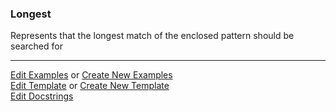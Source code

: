 ### <a id="McUtils.Parsers.RegexPatterns.Longest">Longest</a>
Represents that the longest match of the enclosed pattern should be searched for



___

[Edit Examples](https://github.com/McCoyGroup/McUtils/edit/edit/ci/examples/ci/docs/McUtils/Parsers/RegexPatterns/Longest.md) or 
[Create New Examples](https://github.com/McCoyGroup/McUtils/new/edit/?filename=ci/examples/ci/docs/McUtils/Parsers/RegexPatterns/Longest.md) <br/>
[Edit Template](https://github.com/McCoyGroup/McUtils/edit/edit/ci/docs/ci/docs/McUtils/Parsers/RegexPatterns/Longest.md) or 
[Create New Template](https://github.com/McCoyGroup/McUtils/new/edit/?filename=ci/docs/templates/ci/docs/McUtils/Parsers/RegexPatterns/Longest.md) <br/>
[Edit Docstrings](https://github.com/McCoyGroup/McUtils/edit/edit/McUtils/Parsers/RegexPatterns/Longest/__init__.py?message=Update%20Docs)